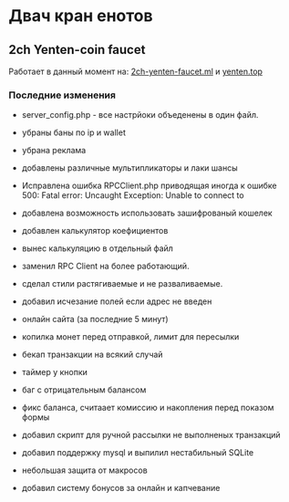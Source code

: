 # Двач кран енотов
## 2ch Yenten-coin faucet

Работает в данный момент на: <a href="http://2ch-yenten-faucet.ml">2ch-yenten-faucet.ml</a> и <a href="http://yenten.top">yenten.top</a>

### Последние изменения

* server_config.php - все настрйоки объеденены в один файл.

* убраны баны по ip и wallet

* убрана реклама

* добавлены различные мультипликаторы и лаки шансы

* Иcправлена ошибка RPCClient.php приводящая иногда к ошибке 500: Fatal error:  Uncaught Exception: Unable to connect to 

* добавлена возможность использовать зашифрованый кошелек

* добавлен калькулятор коефициентов

* вынес калькуляцию в отдельный файл

* заменил RPC Client на более работающий.

* сделал стили растягиваемые и не разваливаемые.

* добавил исчезание полей если адрес не введен

* онлайн сайта (за последние 5 минут)

* копилка монет перед отправкой, лимит для пересылки

* бекап транзакции на всякий случай

* таймер у кнопки

* баг с отрицательным балансом

* фикс баланса, считаает комиссию и накопления перед показом формы

* добавил скрипт для ручной рассылки не выполненых транзакций

* добавил поддержку mysql и выпилил нестабильный SQLite

* небольшая защита от макросов

* добавил систему бонусов за онлайн и капчевание
